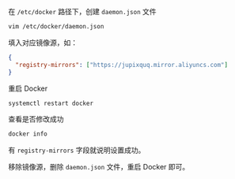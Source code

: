 在 `/etc/docker` 路径下，创建 `daemon.json` 文件

```bash
vim /etc/docker/daemon.json
```
填入对应镜像源，如：
```json
{
  "registry-mirrors": ["https://jupixquq.mirror.aliyuncs.com"]
}
```
重启 Docker
```bash
systemctl restart docker
```

查看是否修改成功
```bash
docker info
```
有 `registry-mirrors` 字段就说明设置成功。

移除镜像源，删除 `daemon.json` 文件，重启 Docker 即可。